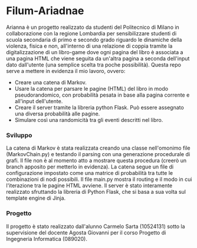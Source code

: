 # Filum-Ariadnae

Arianna è un progetto realizzato da studenti del Politecnico di Milano in collaborazione con la regione Lombardia per sensibilizzare studenti di scuola secondaria di primo e secondo grado riguardo le dinamiche della violenza, fisica e non, all'interno di una relazione di coppia tramite la digitalizzazione di un libro-game dove ogni pagina del libro è associata a una pagina HTML che viene seguita da un'altra pagina a seconda dell'input dato dall'utente (una semplice scelta tra poche possibilità). Questa repo serve a mettere in evidenza il mio lavoro, ovvero:

  - Creare una catena di Markov.
  - Usare la catena per parsare le pagine (HTML) del libro in modo pseudorandomico, con probabilità pesata in base alla pagina corrente e all'input dell'utente.
  - Creare il server tramite la libreria python Flask. Può essere assegnato una diversa probabilità alle pagine.
  - Simulare così una randomicità tra gli eventi descritti nel libro.

### Sviluppo
La catena di Markov è stata realizzata creando una classe nell'omonimo file (MarkovChain.py) e testando il parsing con una generazione procedurale di grafi. Il file non è al momento atto a mostrare questa procedura (creerò un branch apposito per metterlo in evidenza). La catena segue un file di configurazione impostato come una matrice di probabilità tra tutte le combinazioni di nodi possibili.
Il file main.py mostra il routing e il modo in cui l'iterazione tra le pagine HTML avviene. Il server è stato interamente realizzato sfruttando la libreria di Python Flask, che si basa a sua volta sul template engine di Jinja.

### Progetto
Il progetto è stato realizzato dall'alunno Carmelo Sarta (10524131) sotto la supervisione del docente Agosta Giovanni per il corso Progetto di Ingegneria Informatica (089020).
